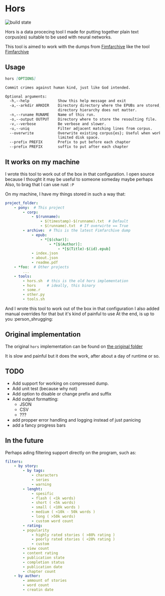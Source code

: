 # Hors

![build state](https://github.com/Luxter77/hors/actions/workflows/build.yml/badge.svg)

Hors is a data procecing tool I made for putting together plain text corpus(es) suitable to be used with neural networks.

This tool is aimed to work with the dumps from [Fimfarchive](https://www.fimfiction.net/user/116950/Fimfarchive) like the tool [Fimfarchive](https://github.com/JockeTF/fimfarchive)

## Usage

```Markdown
hors [OPTIONS]

Commit crimes against human kind, just like God intended.

Optional arguments:
  -h,--help             Show this help message and exit
  -a,--arkdir ARKDIR    Directory directory where the EPUBs are stored,
                        directory hierarchy does not matter.
  -n,--runame RUNAME    Name of this run.
  -o,--output OUTPUT    Directory where to store the resoulting file.
  -v,--verbose          Be verbose and slower.
  -u,--uniq             Filter adjacent matching lines from corpus.
  --overwrite           Overwrite existing corpus{es}; Useful when working with
                        limited disk space.
  --prefix PREFIX       Prefix to put before each chapter
  --prefix PREFIX       suffix to put after each chapter
```

## It works on my machine

I wrote this tool to work out of the box in that configuration.
I open source because I thought it may be useful to someone someday maybe perhaps
Also, to brag that I can use rust `:P`

On my machine, I have my things stored in such a way that:

```YAML
project_folder:
    - pony:  # This project
        - corp:
            - $(runname):
                - $(timestamp)-$(runname).txt  # Default
                - $(runname).txt  # If overwirte == True
        - archive:  # This is the latest Fimfarchive dump
            - epub:
                - *[$(char)]:
                    - *[$(Author)]:
                        - *[$(Title)-$(id).epub]
            - index.json
            - about.json
            - readme.pdf
    - *foo:  # Other projects
        ...
    - tools:
        - hors.sh  # this is the old hors implementation
        - hors     # ideally, this binary
        - some.r
        - other.py
        - tools.sh
```

And I wrote this tool to work out of the box in that configuration
I also added manual overrides for that but it's kind of painful to use
At the end, is up to you :person_shrugging:

## Original implementation

The original `hors` implementation can be found on [the original folder](original/hors.sh)

It is slow and painful but it does the work, after about a day of runtime or so.

## TODO

- Add support for working on compressed dump.
- Add unit test (because why not)
- Add option to disable or change prefix and suffix
- Add output formatting:
  - JSON
  - CSV
  - ???
- add propper error handling and logging instead of just panicing
- add a fancy progress bars

## In the future

Perhaps ading filtering support directly on the program, such as:

```YAML
filters:
    - by story:
        - by tags:
            - characters
            - series
            - warning
        - lenght:
            - spesific
            - flash ( <1k words)
            - short ( <5k words)
            - small ( <10k words )
            - medium ( <10k - 50k words )
            - long ( >50k words)
            - custom word count
        - rating:
        - popularity
            - highly rated stories ( >80% rating )
            - poorly rated stories ( <20% rating )
            - custom
        - view count
        - content rating
        - publication state
        - completion status
        - publication date
        - chapter count
    - by author:
        - ammount of stories
        - word count
        - creatin date
```
